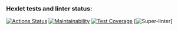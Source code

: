 ### Hexlet tests and linter status:
[![Actions Status](https://github.com/Ziprion/frontend-project-lvl1/workflows/hexlet-check/badge.svg)](https://github.com/Ziprion/frontend-project-lvl1/actions)
[![Maintainability](https://api.codeclimate.com/v1/badges/a99a88d28ad37a79dbf6/maintainability)](https://codeclimate.com/github/codeclimate/codeclimate/maintainability)
[![Test Coverage](https://api.codeclimate.com/v1/badges/a99a88d28ad37a79dbf6/test_coverage)](https://codeclimate.com/github/codeclimate/codeclimate/test_coverage)
[![Super-linter](https://github.com/Ziprion/frontend-project-lvl1/.github/workflows/superlinter.yml/badge.svg)]